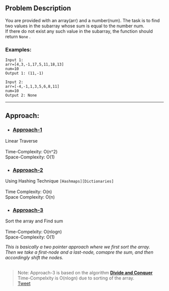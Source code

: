 ## Problem Description

You are provided with an array(arr) and a number(num). The task is to find two values in the subarray whose sum is equal to the number num.<br>
If there do not exist any such value in the subarray, the function should return `None` .

### Examples:

```
Input 1:
arr=[4,3,-1,17,5,11,18,13]
num=10
Output 1: (11,-1)
```

```
Input 2:
arr=[-4,-1,1,3,5,6,8,11]
num=10
Output 2: None
```

<hr>

## Approach:


* ### [Approach-1](./approach_1.py)

Linear Traverse<br><br>
Time-Complexity: O(n^2)<br>
Space-Complexity: O(1)

* ### [Approach-2](./approach_2.py)

Using Hashing Technique `[Hashmaps][Dictionaries]`<br><br>
Time Complexity: O(n)<br>
Space Complexity: O(n)

* ### [Approach-3](./approach_3.py)

Sort the array and Find sum<br><br>
Time-Compelxity: O(nlogn)<br>
Space-Complexity: O(1)<br>

*This is basically a two pointer approach where we first sort the array.<br>Then we take a first-node and a last-node, comapre the sum, and then accordingly shift the nodes.<br><br>*

>Note: Approach-3 is based on the algorithm [**Divide and Conquer**](https://github.com/noviicee/DSA_noviicee/tree/main/Algo/Divide%20and%20Conquer) <br>
Time-Compelxity is O(nlogn) due to sorting of the array.<br>
[Tweet](https://twitter.com/reachtoana/status/1393061275681259521)

